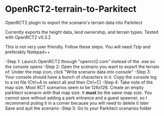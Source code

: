 # OpenRCT2-terrain-to-Parkitect
OpenRCT2 plugin to export the scenario's terrain data into Parkitect

Currently exports the height data, land ownership, and terrain types. Tested with OpenRCT2 v0.3.2

This is not very user friendly. Follow these steps. You will need 7zip and preferably Notepad++

-Step 1: Launch OpenRCT2 through "openrct2.com" instead of the .exe so the console opens
-Step 2: Open the scenario you want to export the terrain of. Under the map icon, click "Write scenario data into console"
-Step 3: Your console should have a bunch of characters in it. Copy the console log to a txt file (Ctrl+A to select all and then Ctrl+C)
-Step 4: Take note of the map size. Most RCT scenarios seem to be 126x126. Create an empty parkitect scenario with that map size. It **must** be the same map size.
  You cannot save without adding a park entrance and a guest spawner, so I recommend puting it in a corner because you will need to delete it later
  Save and quit the scenario
-Step 5: Go to your Parkitect scenarios folder
